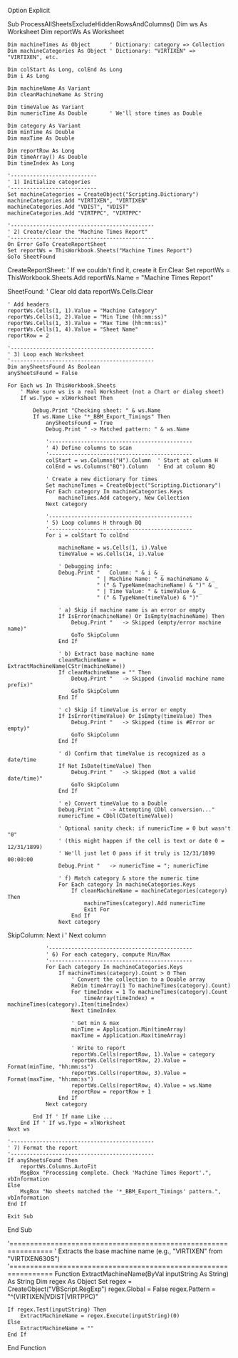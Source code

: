 Option Explicit

Sub ProcessAllSheetsExcludeHiddenRowsAndColumns()
    Dim ws As Worksheet
    Dim reportWs As Worksheet
    
    Dim machineTimes As Object      ' Dictionary: category => Collection
    Dim machineCategories As Object ' Dictionary: "VIRTIXEN" => "VIRTIXEN", etc.
    
    Dim colStart As Long, colEnd As Long
    Dim i As Long
    
    Dim machineName As Variant
    Dim cleanMachineName As String
    
    Dim timeValue As Variant
    Dim numericTime As Double       ' We'll store times as Double
    
    Dim category As Variant
    Dim minTime As Double
    Dim maxTime As Double
    
    Dim reportRow As Long
    Dim timeArray() As Double
    Dim timeIndex As Long

    '---------------------------
    ' 1) Initialize categories
    '---------------------------
    Set machineCategories = CreateObject("Scripting.Dictionary")
    machineCategories.Add "VIRTIXEN", "VIRTIXEN"
    machineCategories.Add "VDIST", "VDIST"
    machineCategories.Add "VIRTPPC", "VIRTPPC"

    '---------------------------------------------
    ' 2) Create/clear the "Machine Times Report"
    '---------------------------------------------
    On Error GoTo CreateReportSheet
    Set reportWs = ThisWorkbook.Sheets("Machine Times Report")
    GoTo SheetFound

CreateReportSheet:
    ' If we couldn't find it, create it
    Err.Clear
    Set reportWs = ThisWorkbook.Sheets.Add
    reportWs.Name = "Machine Times Report"

SheetFound:
    ' Clear old data
    reportWs.Cells.Clear
    
    ' Add headers
    reportWs.Cells(1, 1).Value = "Machine Category"
    reportWs.Cells(1, 2).Value = "Min Time (hh:mm:ss)"
    reportWs.Cells(1, 3).Value = "Max Time (hh:mm:ss)"
    reportWs.Cells(1, 4).Value = "Sheet Name"
    reportRow = 2
    
    '---------------------------------------------
    ' 3) Loop each Worksheet
    '---------------------------------------------
    Dim anySheetsFound As Boolean
    anySheetsFound = False

    For Each ws In ThisWorkbook.Sheets
        ' Make sure ws is a real Worksheet (not a Chart or dialog sheet)
        If ws.Type = xlWorksheet Then
            
            Debug.Print "Checking sheet: " & ws.Name
            If ws.Name Like "*_BBM_Export_Timings" Then
                anySheetsFound = True
                Debug.Print " -> Matched pattern: " & ws.Name
                
                '---------------------------------------------
                ' 4) Define columns to scan
                '---------------------------------------------
                colStart = ws.Columns("H").Column  ' Start at column H
                colEnd = ws.Columns("BQ").Column   ' End at column BQ
                
                ' Create a new dictionary for times
                Set machineTimes = CreateObject("Scripting.Dictionary")
                For Each category In machineCategories.Keys
                    machineTimes.Add category, New Collection
                Next category
                
                '---------------------------------------------
                ' 5) Loop columns H through BQ
                '---------------------------------------------
                For i = colStart To colEnd
                    
                    machineName = ws.Cells(1, i).Value
                    timeValue = ws.Cells(14, i).Value
                    
                    ' Debugging info:
                    Debug.Print "   Column: " & i & _
                                " | Machine Name: " & machineName & _
                                " (" & TypeName(machineName) & ")" & _
                                " | Time Value: " & timeValue & _
                                " (" & TypeName(timeValue) & ")"
                    
                    ' a) Skip if machine name is an error or empty
                    If IsError(machineName) Or IsEmpty(machineName) Then
                        Debug.Print "   -> Skipped (empty/error machine name)"
                        GoTo SkipColumn
                    End If
                    
                    ' b) Extract base machine name
                    cleanMachineName = ExtractMachineName(CStr(machineName))
                    If cleanMachineName = "" Then
                        Debug.Print "   -> Skipped (invalid machine name prefix)"
                        GoTo SkipColumn
                    End If
                    
                    ' c) Skip if timeValue is error or empty
                    If IsError(timeValue) Or IsEmpty(timeValue) Then
                        Debug.Print "   -> Skipped (time is #Error or empty)"
                        GoTo SkipColumn
                    End If
                    
                    ' d) Confirm that timeValue is recognized as a date/time
                    If Not IsDate(timeValue) Then
                        Debug.Print "   -> Skipped (Not a valid date/time)"
                        GoTo SkipColumn
                    End If
                    
                    ' e) Convert timeValue to a Double
                    Debug.Print "   -> Attempting CDbl conversion..."
                    numericTime = CDbl(CDate(timeValue))
                    
                    ' Optional sanity check: if numericTime = 0 but wasn't "0"
                    ' (this might happen if the cell is text or date 0 = 12/31/1899)
                    ' We'll just let 0 pass if it truly is 12/31/1899 00:00:00
                    Debug.Print "   -> numericTime = "; numericTime
                    
                    ' f) Match category & store the numeric time
                    For Each category In machineCategories.Keys
                        If cleanMachineName = machineCategories(category) Then
                            machineTimes(category).Add numericTime
                            Exit For
                        End If
                    Next category
                    
SkipColumn:
                Next i  ' Next column
                
                '---------------------------------------------
                ' 6) For each category, compute Min/Max
                '---------------------------------------------
                For Each category In machineCategories.Keys
                    If machineTimes(category).Count > 0 Then
                        ' Convert the collection to a Double array
                        ReDim timeArray(1 To machineTimes(category).Count)
                        For timeIndex = 1 To machineTimes(category).Count
                            timeArray(timeIndex) = machineTimes(category).Item(timeIndex)
                        Next timeIndex
                        
                        ' Get min & max
                        minTime = Application.Min(timeArray)
                        maxTime = Application.Max(timeArray)
                        
                        ' Write to report
                        reportWs.Cells(reportRow, 1).Value = category
                        reportWs.Cells(reportRow, 2).Value = Format(minTime, "hh:mm:ss")
                        reportWs.Cells(reportRow, 3).Value = Format(maxTime, "hh:mm:ss")
                        reportWs.Cells(reportRow, 4).Value = ws.Name
                        reportRow = reportRow + 1
                    End If
                Next category
                
            End If ' If name Like ...
        End If ' If ws.Type = xlWorksheet
    Next ws
    
    '---------------------------------------------
    ' 7) Format the report
    '---------------------------------------------
    If anySheetsFound Then
        reportWs.Columns.AutoFit
        MsgBox "Processing complete. Check 'Machine Times Report'.", vbInformation
    Else
        MsgBox "No sheets matched the '*_BBM_Export_Timings' pattern.", vbInformation
    End If
    
    Exit Sub
    
End Sub

'================================================================
' Extracts the base machine name (e.g., "VIRTIXEN" from "VIRTIXEN630S")
'================================================================
Function ExtractMachineName(ByVal inputString As String) As String
    Dim regex As Object
    Set regex = CreateObject("VBScript.RegExp")
    regex.Global = False
    regex.Pattern = "^(VIRTIXEN|VDIST|VIRTPPC)"
    
    If regex.Test(inputString) Then
        ExtractMachineName = regex.Execute(inputString)(0)
    Else
        ExtractMachineName = ""
    End If
End Function
